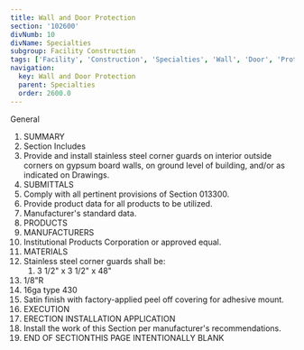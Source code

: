 ```yaml
---
title: Wall and Door Protection
section: '102600'
divNumb: 10
divName: Specialties
subgroup: Facility Construction
tags: ['Facility', 'Construction', 'Specialties', 'Wall', 'Door', 'Protection']
navigation:
  key: Wall and Door Protection
  parent: Specialties
  order: 2600.0
---
```



General
   1. SUMMARY
   1. Section Includes
   1. Provide and install stainless steel corner guards on interior outside corners on gypsum board walls, on ground level of building, and/or as indicated on Drawings.
   1. SUBMITTALS
   1. Comply with all pertinent provisions of Section 013300.
   1. Provide product data for all products to be utilized.
   1. Manufacturer's standard data.
   1. PRODUCTS
   1. MANUFACTURERS
   1. Institutional Products Corporation or approved equal.
   1. MATERIALS
   1. Stainless steel corner guards shall be:
      1. 3 1/2" x 3 1/2" x 48"
   1. 1/8"R
   1. 16ga type 430
   1. Satin finish with factory-applied peel off covering for adhesive mount.
   1. EXECUTION
   1. ERECTION INSTALLATION APPLICATION
   1. Install the work of this Section per manufacturer's recommendations.
1. END OF SECTIONTHIS PAGE INTENTIONALLY BLANK

